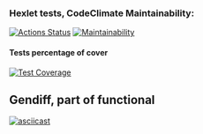 ### Hexlet tests, CodeClimate Maintainability:
[![Actions Status](https://github.com/solarxweb/frontend-project-46/actions/workflows/hexlet-check.yml/badge.svg)](https://github.com/solarxweb/frontend-project-46/actions) [![Maintainability](https://api.codeclimate.com/v1/badges/b63c365b8fb4d0b4cd4c/maintainability)](https://codeclimate.com/github/solarxweb/frontend-project-46/maintainability)

#### Tests percentage of cover 
[![Test Coverage](https://api.codeclimate.com/v1/badges/b63c365b8fb4d0b4cd4c/test_coverage)](https://codeclimate.com/github/solarxweb/frontend-project-46/test_coverage)

## Gendiff, part of functional
[![asciicast](https://asciinema.org/a/BvjKINj78aXymMbgWpzGiEEew.svg)](https://asciinema.org/a/BvjKINj78aXymMbgWpzGiEEew)

